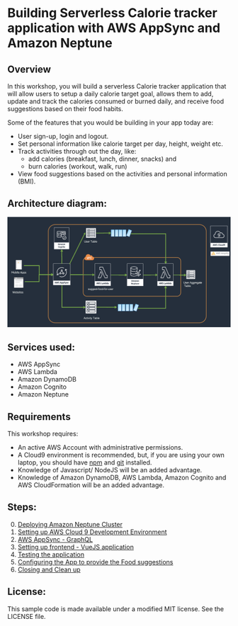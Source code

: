 # Building Serverless Calorie tracker application with AWS AppSync and Amazon Neptune

## Overview 

In this workshop, you will build a serverless Calorie tracker application that will allow users to setup a daily calorie target goal, allows them to add, update and track the calories consumed or burned daily, and receive food suggestions based on their food habits.

Some of the features that you would be building in your app today are:
- User sign-up, login and logout.
- Set personal information like calorie target per day, height, weight etc.
- Track activities through out the day, like:
  - add calories (breakfast, lunch, dinner, snacks) and 
  - burn calories (workout, walk, run)
- View food suggestions based on the activities and personal information (BMI).

## Architecture diagram:

![Architecture](./images/architecturev1.png)

## Services used:
- AWS AppSync
- AWS Lambda
- Amazon DynamoDB
- Amazon Cognito
- Amazon Neptune

## Requirements

This workshop requires:

- An active AWS Account with administrative permissions.
- A Cloud9 environment is recommended, but, if you are using your own laptop, you should have [npm](https://docs.npmjs.com/getting-started/installing-node) and [git](https://git-scm.com/book/en/v2/Getting-Started-Installing-Git) installed.
- Knowledge of Javascript/ NodeJS will be an added advantage.
- Knowledge of Amazon DynamoDB, AWS Lambda, Amazon Cognito and AWS CloudFormation will be an added advantage.

## Steps:
0. [Deploying Amazon Neptune Cluster](./0_NEPTUNE/README.md)
1. [Setting up AWS Cloud 9 Development Environment](./1_AWS_Cloud9/README.md)
2. [AWS AppSync - GraphQL](./2_APPSYNC/README.md)
3. [Setting up frontend - VueJS application](./3_FRONTEND_APP/README.md)
4. [Testing the application](./4_TESTING/README.md)
5. [Configuring the App to provide the Food suggestions ](./5_NEPTUNE_SUGGESTIONS/README.md)
6. [Closing and Clean up](./6_CLEANUP/README.md)

## License:

This sample code is made available under a modified MIT license. See the LICENSE file.